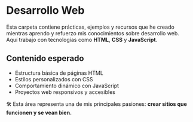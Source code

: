 # Desarrollo Web

Esta carpeta contiene prácticas, ejemplos y recursos que he creado mientras aprendo y refuerzo mis conocimientos sobre desarrollo web.  
Aquí trabajo con tecnologías como **HTML**, **CSS** y **JavaScript**.

## Contenido esperado

- Estructura básica de páginas HTML
- Estilos personalizados con CSS
- Comportamiento dinámico con JavaScript
- Proyectos web responsivos y accesibles

🛠️ Esta área representa una de mis principales pasiones: **crear sitios que funcionen y se vean bien.**

